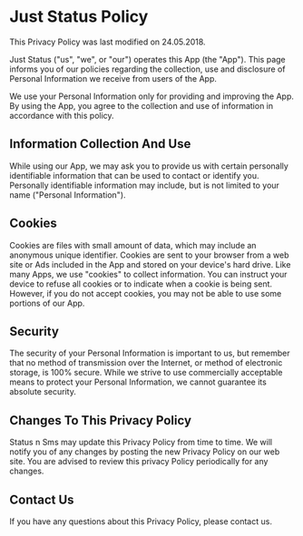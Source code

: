 # Just Status Policy

This Privacy Policy was last modified on 24.05.2018.

Just Status ("us", "we", or "our") operates this App (the "App").
This page informs you of our policies regarding the collection,
use and disclosure of Personal Information we receive from users of the App.

We use your Personal Information only for providing and improving the App.
By using the App, you agree to the collection and use of information in accordance with this policy.

## Information Collection And Use

While using our App, we may ask you to provide us with certain personally identifiable
information that can be used to contact or identify you.
Personally identifiable information may include, but is not limited to your name ("Personal Information").

## Cookies

Cookies are files with small amount of data, which may include an anonymous unique identifier.
Cookies are sent to your browser from a web site or Ads included in the App and stored on your device's hard drive.
Like many Apps, we use "cookies" to collect information. You can instruct your device to refuse
all cookies or to indicate when a cookie is being sent. However, if you do not accept cookies, you
may not be able to use some portions of our App.

## Security
The security of your Personal Information is important to us, but remember that no method of transmission over the Internet, or method of electronic storage, is 100% secure. While we strive to use commercially acceptable means to protect your Personal Information, we cannot guarantee its absolute security.

## Changes To This Privacy Policy
Status n Sms may update this Privacy Policy from time to time. We will notify
you of any changes by posting the new Privacy Policy on our web site. You are advised to review this privacy Policy periodically for any changes.

## Contact Us

If you have any questions about this Privacy Policy, please contact us.
